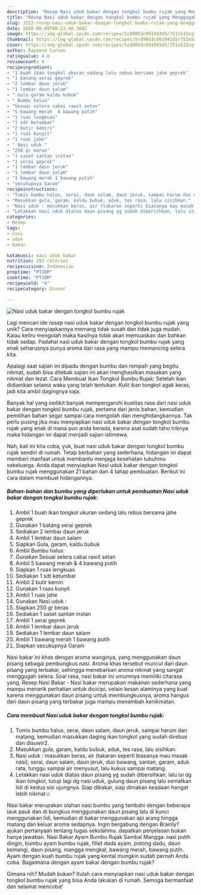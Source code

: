 ```yaml
---
description: "Resep Nasi uduk bakar dengan tongkol bumbu rujak yang Menggugah Selera"
title: "Resep Nasi uduk bakar dengan tongkol bumbu rujak yang Menggugah Selera"
slug: 3222-resep-nasi-uduk-bakar-dengan-tongkol-bumbu-rujak-yang-menggugah-selera
date: 2020-08-08T00:23:48.304Z
image: https://img-global.cpcdn.com/recipes/5cd9063c091043d5/751x532cq70/nasi-uduk-bakar-dengan-tongkol-bumbu-rujak-foto-resep-utama.jpg
thumbnail: https://img-global.cpcdn.com/recipes/5cd9063c091043d5/751x532cq70/nasi-uduk-bakar-dengan-tongkol-bumbu-rujak-foto-resep-utama.jpg
cover: https://img-global.cpcdn.com/recipes/5cd9063c091043d5/751x532cq70/nasi-uduk-bakar-dengan-tongkol-bumbu-rujak-foto-resep-utama.jpg
author: Raymond Carson
ratingvalue: 4.6
reviewcount: 4
recipeingredient:
- "1 buah ikan tongkol ukuran sedang lalu rebus bersama jahe geprek"
- "1 batang serai geprek"
- "2 lembar daun jeruk"
- "1 lembar daun salam"
- " Gula garam kaldu bubuk"
- " Bumbu halus"
- "Sesuai selera cabai rawit setan"
- "5 bawang merah  4 bawang putih"
- "1 ruas lengkuas"
- "1 sdt ketumbar"
- "2 butir kemiri"
- "1 ruas kunyit"
- "1 ruas jahe"
- " Nasi uduk "
- "250 gr beras"
- "1 saset santan instan"
- "1 serai geprek"
- "1 lembar daun jeruk"
- "1 lembar daun salam"
- "1 bawang merah 1 bawang putih"
- "secukupnya Garam"
recipeinstructions:
- "Tumis bumbu halus, serai, daun salam, daun jeruk, sampai harum dan matang, kemudian masukkan daging ikan tongkol yang sudah direbus dan disuwir2."
- "Masukkan gula, garam, kaldu bubuk, aduk, tes rasa, lalu sisihkan."
- "Nasi uduk : masukkan beras, air (takaran seperti biasanya mau masak nasi), serai, daun salam, daun jeruk, duo bawang, santan, garam, aduk rata, tunggu sampai air menyusut, lalu kukus sampai matang."
- "Letakkan nasi uduk diatas daun pisang yg sudah dibersihkan, lalu isi dg ikan tongkol, tutup lagi dg nasi uduk, gulung daun pisang lalu sematkan lidi di kedua sisi ujungnya. Siap dibakar, siap dimakan keadaan hangat lebih nikmat☺"
categories:
- Resep
tags:
- nasi
- uduk
- bakar

katakunci: nasi uduk bakar 
nutrition: 293 calories
recipecuisine: Indonesian
preptime: "PT36M"
cooktime: "PT39M"
recipeyield: "4"
recipecategory: Dinner

---
```



![Nasi uduk bakar dengan tongkol bumbu rujak](https://img-global.cpcdn.com/recipes/5cd9063c091043d5/751x532cq70/nasi-uduk-bakar-dengan-tongkol-bumbu-rujak-foto-resep-utama.jpg)

Lagi mencari ide resep nasi uduk bakar dengan tongkol bumbu rujak yang unik? Cara menyiapkannya memang tidak susah dan tidak juga mudah. Kalau keliru mengolah maka hasilnya tidak akan memuaskan dan bahkan tidak sedap. Padahal nasi uduk bakar dengan tongkol bumbu rujak yang enak seharusnya punya aroma dan rasa yang mampu memancing selera kita.

Apalagi saat sajian ini dipadu dengan bumbu dan rempah yang begitu nikmat, sudah bisa ditebak sajian ini akan menghasilkan masakan yang nikmat dan lezat. Cara Membuat Ikan Tongkol Bumbu Rujak: Setelah ikan didiamkan selama waku yang telah tentukan. Kulit ikan tongkol agak keras, jadi kita ambil dagingnya saja.

Banyak hal yang sedikit banyak mempengaruhi kualitas rasa dari nasi uduk bakar dengan tongkol bumbu rujak, pertama dari jenis bahan, kemudian pemilihan bahan segar sampai cara mengolah dan menghidangkannya. Tak perlu pusing jika mau menyiapkan nasi uduk bakar dengan tongkol bumbu rujak yang enak di mana pun anda berada, karena asal sudah tahu triknya maka hidangan ini dapat menjadi sajian istimewa.


Nah, kali ini kita coba, yuk, buat nasi uduk bakar dengan tongkol bumbu rujak sendiri di rumah. Tetap berbahan yang sederhana, hidangan ini dapat memberi manfaat untuk membantu menjaga kesehatan tubuhmu sekeluarga. Anda dapat menyiapkan Nasi uduk bakar dengan tongkol bumbu rujak menggunakan 21 bahan dan 4 tahap pembuatan. Berikut ini cara dalam membuat hidangannya.

<!--inarticleads1-->

##### Bahan-bahan dan bumbu yang diperlukan untuk pembuatan Nasi uduk bakar dengan tongkol bumbu rujak:

1. Ambil 1 buah ikan tongkol ukuran sedang lalu rebus bersama jahe geprek
1. Gunakan 1 batang serai geprek
1. Sediakan 2 lembar daun jeruk
1. Ambil 1 lembar daun salam
1. Siapkan  Gula, garam, kaldu bubuk
1. Ambil  Bumbu halus:
1. Gunakan Sesuai selera cabai rawit setan
1. Ambil 5 bawang merah &amp; 4 bawang putih
1. Siapkan 1 ruas lengkuas
1. Sediakan 1 sdt ketumbar
1. Ambil 2 butir kemiri
1. Gunakan 1 ruas kunyit
1. Ambil 1 ruas jahe
1. Gunakan  Nasi uduk :
1. Siapkan 250 gr beras
1. Sediakan 1 saset santan instan
1. Ambil 1 serai geprek
1. Ambil 1 lembar daun jeruk
1. Sediakan 1 lembar daun salam
1. Ambil 1 bawang merah 1 bawang putih
1. Siapkan secukupnya Garam


Nasi bakar ini khas dengan aroma wanginya, yang menggunakan daun pisang sebagai pembungkus nasi. Aroma khas tersebut muncul dari daun pisang yang terbakar, sehingga menebarkan aroma nikmat yang sangat menggugah selera. Soal rasa, nasi bakar ini umumnya memiliki citarasa yang. Resep Nasi Bakar - Nasi bakar merupakan makanan sederhana yang mampu menarik perhatian untuk dicicipi, selain kesan alaminya yang kuat karena menggunakan daun pisang untuk membungkusnya, aroma hangus dari daun pisang yang terbakar juga mampu menambah kenikmatan. 

<!--inarticleads2-->

##### Cara membuat Nasi uduk bakar dengan tongkol bumbu rujak:

1. Tumis bumbu halus, serai, daun salam, daun jeruk, sampai harum dan matang, kemudian masukkan daging ikan tongkol yang sudah direbus dan disuwir2.
1. Masukkan gula, garam, kaldu bubuk, aduk, tes rasa, lalu sisihkan.
1. Nasi uduk : masukkan beras, air (takaran seperti biasanya mau masak nasi), serai, daun salam, daun jeruk, duo bawang, santan, garam, aduk rata, tunggu sampai air menyusut, lalu kukus sampai matang.
1. Letakkan nasi uduk diatas daun pisang yg sudah dibersihkan, lalu isi dg ikan tongkol, tutup lagi dg nasi uduk, gulung daun pisang lalu sematkan lidi di kedua sisi ujungnya. Siap dibakar, siap dimakan keadaan hangat lebih nikmat☺


Nasi bakar merupakan olahan nasi bumbu yang tambahi dengan beberapa lauk pauk dan di bungkus menggunakan daun pisang lalu di kunci menggunakan lidi, kemudian di bakar menggunakan api arang hingga matang dan keluar aroma sedapnya. Ingin bergabung dengan Brainly? ajukan pertanyaan tentang tugas sekolahmu. dapatkan penjelasan bukan hanya jawaban. Nasi Bakar Ayam Bumbu Rujak Sambal Mangga. nasi putih dingin, bumbu ayam bumbu rujak, fillet dada ayam, potong dadu, daun kemangi, daun pisang, mangga mengkal, bawang merah, bawang putih. Ayam dengan kuah bumbu rujak yang kental mungkin sudah pernah Anda coba. Bagaimana dengan ayam bakar dengan bumbu rujak? 

Gimana nih? Mudah bukan? Itulah cara menyiapkan nasi uduk bakar dengan tongkol bumbu rujak yang bisa Anda lakukan di rumah. Semoga bermanfaat dan selamat mencoba!
